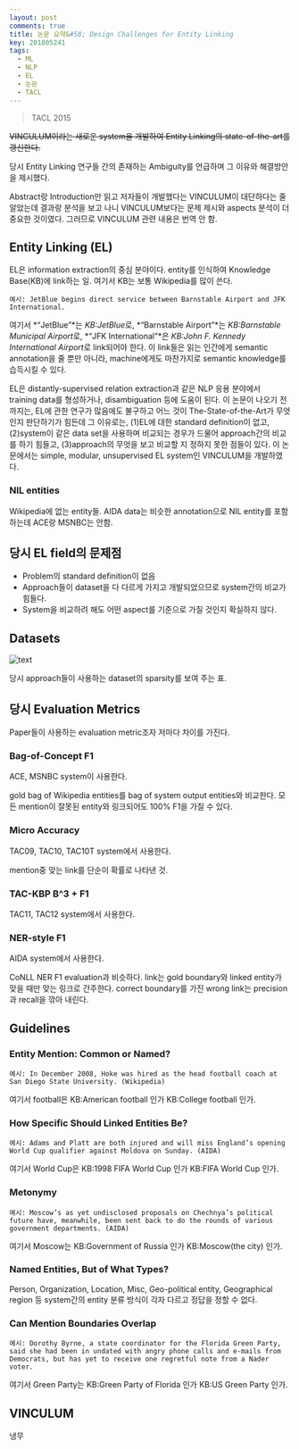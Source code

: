 ```yaml
---
layout: post
comments: true
title: 논문 요약&#58; Design Challenges for Entity Linking
key: 201805241
tags:
  - ML
  - NLP
  - EL
  - 논문
  - TACL
---
```


> TACL 2015

~~VINCULUM이라는 새로운 system을 개발하여 Entity Linking의 state-of-the-art를 갱신한다.~~

당시 Entity Linking 연구들 간의 존재하는 Ambiguity를 언급하며 그 이유와 해결방안을 제시했다.

<!--more-->

Abstract랑 Introduction만 읽고 저자들이 개발했다는 VINCULUM이 대단하다는 줄 알았는데
결과랑 분석을 보고 나니 VINCULUM보다는 문제 제시와 aspects 분석이 더 중요한 것이였다.
그러므로 VINCULUM 관련 내용은 번역 안 함.

## Entity Linking (EL)


EL은 information extraction의 중심 분야이다. entity를 인식하여 Knowledge Base(KB)에 link하는 일. 여기서 KB는 보통 Wikipedia를 많이 쓴다.


    예시: JetBlue begins direct service between Barnstable Airport and JFK International.


여기서 *“JetBlue”*는 *KB:JetBlue*로, *“Barnstable Airport”*는 *KB:Barnstable Municipal Airport*로, *“JFK International”*은 *KB:John F. Kennedy International Airport*로 link되어야 한다. 이 link들은 읽는 인간에게 semantic annotation을 줄 뿐만 아니라, machine에게도 마찬가지로 semantic knowledge를 습득시킬 수 있다.

EL은 distantly-supervised relation extraction과 같은 NLP 응용 분야에서 training data를 형성하거나, disambiguation 등에 도움이 된다. 이 논문이 나오기 전까지는, EL에 관한 연구가 많음에도 불구하고 어느 것이 The-State-of-the-Art가 무엇인지 판단하기가 힘든데 그 이유로는, (1)EL에 대한 standard definition이 없고, (2)system이 같은 data set을 사용하며 비교되는 경우가 드물어 approach간의 비교를 하기 힘들고, (3)approach의 무엇을 보고 비교할 지 정하지 못한 점들이 있다. 이 논문에서는 simple, modular, unsupervised EL system인 VINCULUM을 개발하였다.


### NIL entities


Wikipedia에 없는 entity들. AIDA data는 비슷한 annotation으로 NIL entity를 포함하는데 ACE랑 MSNBC는 안함.


## 당시 EL field의 문제점

- Problem의 standard definition이 없음
- Approach들이 dataset을 다 다르게 가지고 개발되었으므로 system간의 비교가 힘들다.
- System을 비교하려 해도 어떤 aspect를 기준으로 가질 것인지 확실하지 않다. 


## Datasets

![text](https://raw.githubusercontent.com/q0115643/my_blog/master/assets/images/paper-summary/Ling-TACL2015/1.png)

당시 approach들이 사용하는 dataset의 sparsity를 보여 주는 표.

## 당시 Evaluation Metrics

Paper들이 사용하는 evaluation metric조자 저마다 차이를 가진다.

### Bag-of-Concept F1

ACE, MSNBC system이 사용한다.

gold bag of Wikipedia entities를 bag of system output entities와 비교한다.
모든 mention이 잘못된 entity와 링크되어도 100% F1을 가질 수 있다.

### Micro Accuracy

TAC09, TAC10, TAC10T system에서 사용한다.

mention중 맞는 link를 단순이 확률로 나타낸 것.

### TAC-KBP B^3 + F1

TAC11, TAC12 system에서 사용한다.

### NER-style F1

AIDA system에서 사용한다.

CoNLL NER F1 evaluation과 비슷하다. link는 gold boundary와 linked entity가 맞을 때만 맞는 링크로 간주한다.
correct boundary를 가진 wrong link는 precision과 recall을 깎아 내린다.

## Guidelines

### Entity Mention: Common or Named?

    예시: In December 2008, Hoke was hired as the head football coach at San Diego State University. (Wikipedia)

여기서 football은 KB:American football 인가 KB:College football 인가.

### How Specific Should Linked Entities Be?

    예시: Adams and Platt are both injured and will miss England’s opening World Cup qualifier against Moldova on Sunday. (AIDA)

여기서 World Cup은 KB:1998 FIFA World Cup 인가 KB:FIFA World Cup 인가.

### Metonymy

    예시: Moscow’s as yet undisclosed proposals on Chechnya’s political future have, meanwhile, been sent back to do the rounds of various government departments. (AIDA)

여기서 Moscow는 KB:Government of Russia 인가 KB:Moscow(the city) 인가.

### Named Entities, But of What Types?

Person, Organization, Location, Misc, Geo-political entity, Geographical region 등 system간의 entity 분류 방식이 각자 다르고 정답을 정할 수 없다.

### Can Mention Boundaries Overlap

    예시: Dorothy Byrne, a state coordinator for the Florida Green Party, said she had been in undated with angry phone calls and e-mails from Democrats, but has yet to receive one regretful note from a Nader voter.

여기서 Green Party는 KB:Green Party of Florida 인가 KB:US Green Party 인가.

## VINCULUM

냉무





























